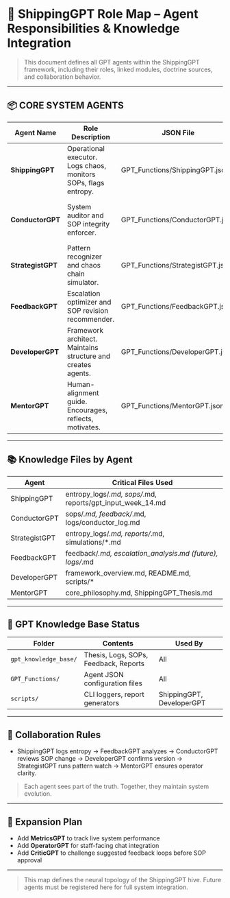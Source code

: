 # 🧠 ShippingGPT Role Map – Agent Responsibilities & Knowledge Integration

> This document defines all GPT agents within the ShippingGPT framework, including their roles, linked modules, doctrine sources, and collaboration behavior.

---

## 📦 CORE SYSTEM AGENTS

| Agent Name     | Role Description                                           | JSON File                    | Knowledge Source(s)                                | Responsibilities                                      |
|----------------|------------------------------------------------------------|------------------------------|----------------------------------------------------|------------------------------------------------------|
| **ShippingGPT** | Operational executor. Logs chaos, monitors SOPs, flags entropy. | GPT_Functions/ShippingGPT.json | core_philosophy.md, ShippingGPT_Thesis.md          | Handles daily logic flow, chaos detection, feedback seed |
| **ConductorGPT** | System auditor and SOP integrity enforcer.               | GPT_Functions/ConductorGPT.json | core_philosophy.md, ShippingGPT_Thesis.md          | Tracks SOP versions, root cause tags, structure alignment |
| **StrategistGPT** | Pattern recognizer and chaos chain simulator.            | GPT_Functions/StrategistGPT.json | ShippingGPT_Thesis.md                              | Detects escalation chains, proposes early interventions   |
| **FeedbackGPT** | Escalation optimizer and SOP revision recommender.        | GPT_Functions/FeedbackGPT.json | ShippingGPT_Thesis.md                              | Determines if events needed escalation or SOP failure     |
| **DeveloperGPT** | Framework architect. Maintains structure and creates agents. | GPT_Functions/DeveloperGPT.json | framework_overview.md, ShippingGPT_Thesis.md        | Builds logic, maintains docs, and ensures modular growth  |
| **MentorGPT**    | Human-alignment guide. Encourages, reflects, motivates.  | GPT_Functions/MentorGPT.json    | core_philosophy.md, ShippingGPT_Thesis.md           | Supports operator clarity and endurance                 |

---

## 📚 Knowledge Files by Agent

| Agent           | Critical Files Used                                        |
|------------------|------------------------------------------------------------|
| ShippingGPT       | entropy_logs/*.md, sops/*.md, reports/gpt_input_week_14.md |
| ConductorGPT      | sops/*.md, feedback/*.md, logs/conductor_log.md            |
| StrategistGPT     | entropy_logs/*.md, reports/*.md, simulations/*.md          |
| FeedbackGPT       | feedback/*.md, escalation_analysis.md (future), logs/*.md  |
| DeveloperGPT      | framework_overview.md, README.md, scripts/*                |
| MentorGPT         | core_philosophy.md, ShippingGPT_Thesis.md                  |

---

## 🧠 GPT Knowledge Base Status

| Folder                     | Contents                                   | Used By                     |
|----------------------------|--------------------------------------------|-----------------------------|
| `gpt_knowledge_base/`      | Thesis, Logs, SOPs, Feedback, Reports      | All                         |
| `GPT_Functions/`           | Agent JSON configuration files             | All                         |
| `scripts/`                 | CLI loggers, report generators             | ShippingGPT, DeveloperGPT   |

---

## 🔄 Collaboration Rules

- ShippingGPT logs entropy → FeedbackGPT analyzes → ConductorGPT reviews SOP change → DeveloperGPT confirms version → StrategistGPT runs pattern watch → MentorGPT ensures operator clarity.

> Each agent sees part of the truth. Together, they maintain system evolution.

---

## 🧬 Expansion Plan

- Add **MetricsGPT** to track live system performance
- Add **OperatorGPT** for staff-facing chat integration
- Add **CriticGPT** to challenge suggested feedback loops before SOP approval

---

> This map defines the neural topology of the ShippingGPT hive. Future agents must be registered here for full system integration.
